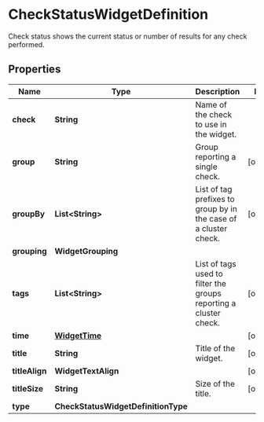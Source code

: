 # CheckStatusWidgetDefinition

Check status shows the current status or number of results for any check performed.

## Properties

| Name           | Type                                | Description                                                       | Notes      |
| -------------- | ----------------------------------- | ----------------------------------------------------------------- | ---------- |
| **check**      | **String**                          | Name of the check to use in the widget.                           |
| **group**      | **String**                          | Group reporting a single check.                                   | [optional] |
| **groupBy**    | **List&lt;String&gt;**              | List of tag prefixes to group by in the case of a cluster check.  | [optional] |
| **grouping**   | **WidgetGrouping**                  |                                                                   |
| **tags**       | **List&lt;String&gt;**              | List of tags used to filter the groups reporting a cluster check. | [optional] |
| **time**       | [**WidgetTime**](WidgetTime.md)     |                                                                   | [optional] |
| **title**      | **String**                          | Title of the widget.                                              | [optional] |
| **titleAlign** | **WidgetTextAlign**                 |                                                                   | [optional] |
| **titleSize**  | **String**                          | Size of the title.                                                | [optional] |
| **type**       | **CheckStatusWidgetDefinitionType** |                                                                   |
